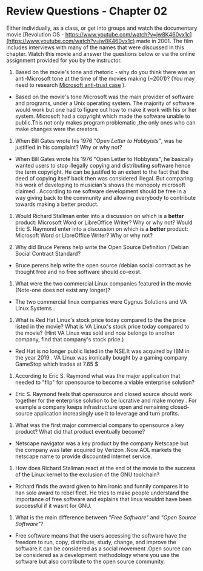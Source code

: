 # Review Questions - Chapter 02

Either individually, as a class, or get into groups and watch the documentary movie [Revolution OS - https://www.youtube.com/watch?v=jw8K460vx1c](https://www.youtube.com/watch?v=jw8K460vx1c) made in 2001.  The film includes interviews with many of the names that were discussed in this chapter.  Watch this movie and answer the questions below or via the online assignment provided for you by the instructor.

1. Based on the movie's tone and rhetoric - why do you think there was an anti-Microsoft tone at the time of the movies making (~2001)? (You may need to research [Microsoft anti-trust case](https://en.wikipedia.org/wiki/United_States_v._Microsoft_Corp. "Anti-Trust") ).
* Based on the movie's tone Microsoft was the main provider of software and programs, under a Unix operating system. The majority of software would work but one had to figure out how to make it work with his or her system. Microsoft had a copyright which made the software unable to public.This not only makes program problematic ,the only ones who can make changes were the creators.	
1. When Bill Gates wrote his 1976 *"Open Letter to Hobbyists"*, was he justified in his complaint?  Why or why not?
* When Bill Gates wrote his 1976 "Open Letter to Hobbyists", he basically wanted users to stop illegally copying and distributing software hence the term copyright. He can be justifed to an extent to the fact that the deed of copying itself back then was considered illegal. But comparing his work of developing to musician's shows the monopoly microsoft claimed . According to me software development should be free in a way giving back to the community and allowing everybody to contribute towards making a better product.
1. Would Richard Stallman enter into a discussion on which is a **better** product: Microsoft Word or LibreOffice Writer? Why or why not?  Would Eric S. Raymond enter into a discussion on which is a **better** product: Microsoft Word or LibreOffice Writer? Why or why not?

1. Why did Bruce Perens help write the Open Source Definition / Debian Social Contract Standard?
* Bruce perens help write the open source /debian social contract as he thought free and no free software should co-exist.
1. What were the two commercial Linux companies featured in the movie (Note-one does not exist any longer)?
* The two commercial linux companies were Cygnus Solutions and VA Linux Systems .
1. What is Red Hat Linux's stock price today compared to the the price listed in the movie?  What is VA Linux's stock price today compared to the movie? (Hint VA Linux was sold and now belongs to another company, find that company's stock price.)
* Red Hat is no longer public listed in the NSE.It was acquired by IBM in the year 2019 . VA Linux was ironically bought by a gaming company GameStop which trades at 7.65 $
1. According to Eric S. Raymond what was the major application that needed to "flip" for opensource to become a viable enterprise solution?
* Eric S. Raymond feels that opensource and closed source should work together for the enterprise solution to be lucrative and make money . For example a company keeps infrastructure open and remaining closed-source application increasingly use it to leverage and turn profits.
1. What was the first major commercial company to opensource a key product?  What did that product eventually become?
* Netscape navigator was a key product by the company Netscape but the company was later acquired by Verizon .Now AOL markets the netscape name to provide discounted internet service.
1. How does Richard Stallman react at the end of the movie to the success of the Linux kernel to the exclusion of the GNU toolchain?  
* Richard finds the award given to him ironic and funnily compares it to han solo award to rebel fleet. He tries to make people understand the importance of free software and explains that linux wouldnt have been successful if it wasnt for GNU.
1. What is the main difference between *"Free Software"* and *"Open Source Software"*?
* Free software means that the users accessing the software have the freedom to run, copy, distribute, study, change, and improve the software.it can be considered as a social movement .Open source can be considered as a development methodology where you use the software but also contribute to the open source community. 